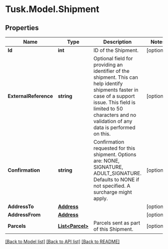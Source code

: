 # Tusk.Model.Shipment

## Properties

Name | Type | Description | Notes
------------ | ------------- | ------------- | -------------
**Id** | **int** | ID of the Shipment. | [optional] 
**ExternalReference** | **string** | Optional field for providing an identifier of the shipment. This can help identify shipments faster in case of a support issue. This field is limited to 50 characters and no validation of any data is performed on this. | [optional] 
**Confirmation** | **string** | Confirmation requested for this shipment. Options are: NONE, SIGNATURE, ADULT_SIGNATURE. Defaults to NONE if not specified. A surcharge might apply. | [optional] 
**AddressTo** | [**Address**](Address.md) |  | [optional] 
**AddressFrom** | [**Address**](Address.md) |  | [optional] 
**Parcels** | [**List&lt;Parcel&gt;**](Parcel.md) | Parcels sent as part of this Shipment. | [optional] 

[[Back to Model list]](../README.md#documentation-for-models) [[Back to API list]](../README.md#documentation-for-api-endpoints) [[Back to README]](../README.md)

